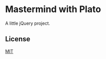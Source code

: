 # Mastermind with Plato

A little jQuery project.

## License 

[MIT](https://choosealicense.com/licenses/mit/)
